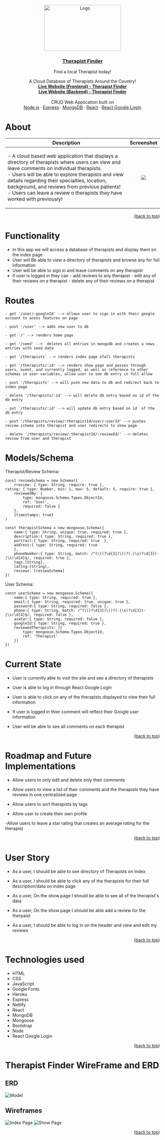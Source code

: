 <br />
<div align="center">
  <a href="https://github.com/germanokuerten/therapist-finder-frontend">
    <img src="https://i.imgur.com/pPryUdg.png?1" alt="Logo" width="250" height="150">
  </a>

<a href="https://github.com/germanokuerten/therapist-finder-frontend">
<h3 align="center">Therapist Finder</h3>
</a> 

  <p align="center">
    <p>Find a local Therapist today!</p>
	A Cloud Database of Therapists Around the Country!<br />
    <a href="https://bejewelled-cobbler-a0ab0a.netlify.app"><strong>Live Website (Frontend) - Therapist Finder</strong></a> <br/>
      <a href="https://therapist-finder-backend.herokuapp.com/therapists/"><strong>Live Website (Backend) - Therapist Finder</strong></a>
    <br/><br/>
	CRUD Web Application built on <br/>
    <a href="https://nodejs.org/en/">Node.js</a>
    ·
    <a href="https://expressjs.com/">Express</a>
    ·
    <a href="https://www.mongodb.com/">MongoDB</a>
    ·
    <a href="https://reactjs.org/">React</a>
    ·
    <a href="https://oauth.net/2/">React Google Login</a>
  </p>
</div>

# About
Description            |  Screenshot
:---:|:----:
| <p align="left">- A cloud based web application that displays a directory of therapists where users can view and leave comments on individual therapists. <br> - Users will be able to explore therapists and view details regarding their specialties, location, background, and reviews from previous patients! <br> - Users can leave a review o therapists they have worked with previously! <br></p> | ![](https://i.imgur.com/sqM2O5p.png) | 





<p align="right">(<a href="#top">back to top</a>)</p>

# Functionality
- In this app we will access a database of therapists and display them on the index page
- User will Be able to view a directory of therapists and browse any for full information
- User will be able to sign in and leave comments on any therapist
- if user is logged in they can
        - add reviews to any therapist
        - edit any of their reviews on a therapist
        - delete any of their reviews on a therapist


# Routes
```
- get '/user/:googleId' --> allows user to sign in with their google account to acess features on page

- post '/user' --> adds new user to db

- get '/' --> renders home page

- get '/seed' -->  deletes all entries in mongodb and creates a news entries with seed data

- get '/therapists' --> renders index page ofall therapists

- get '/therapists/:id' --> renders show page and passes through users, event, and currently logged, as well as reference to other schemas in user variables, allow user to see db entry in full allow

- post '/therapists' --> will push new data to db and redirect back to index page

- delete '/therapists/:id' --> will delete db entry based on id of the db entry

- put '/therapists/:id' --> will update db entry based on id  of the db entry

- post '/therapists/review/:therapistId/user/:userId' --> pushes review schema into therapist and user redirects to show page 

- delete '/therapists/review/:therapistId/:reviewId/' --> deletes review from user and therapist

```

# Models/Schema 

Therapist/Review Schema:
```
const reviewSchema = new Schema({
    rreview: { type: String, require: true },
rating: { type: Number, min: 1, max: 5, default: 5, require: true },
    reviewedBy: { 
        type: mongoose.Schema.Types.ObjectId,
        ref: 'User',
        required: false }
    },
    {timestamps: true}
)

const therapistSchema = new mongoose.Schema({
    name:{ type: String, unique: true, required: true },
    description:{ type: String, required: true },
    portrait:{ type: String, required: true  },
    address:{ type: String, required: true
    },
    phoneNumber:{ type: String, match: /^(\()?\d{3}(\))?(-|\s)?\d{3}(-|\s)\d{4}$/, required: true },
    tags:[String],
    latlng:[String],
    reviews: [reviewSchema]
})
```
User Schema:
```
const userSchema = new mongoose.Schema({
    name:{ type: String, required: true },
    email:{ type: String, required: true, unique: true },
    password:{ type: String, required: false },
    phone:{ type: String, match: /^(\()?\d{3}(\))?(-|\s)?\d{3}(-|\s)\d{4}$/, required: false },
    avatar:{ type: String, required: false },
    googleId:{ type: String, required: true },
    reviewedTherapists: [{
        type: mongoose.Schema.Types.ObjectId,
        ref: 'Therapist'
    }]
})
```

# Current State

- User is currently able to visit the site and see a directory of therapists

- User is able to log in through React Google Login

- User is able to click on any of the therapists displayed to view their full information

- If user is logged in thier comment will reflect their Google user information

- User will be able to see all comments on each therapist


<p align="right">(<a href="#top">back to top</a>)</p>





# Roadmap and Future Implementations

- Allow users to only edit and delete only their comments

- Allow users to view a list of their comments and the therapists they have reviews in one centralized page

- Allow users to sort therapists by tags

- Allow user to create their own profile

-Allow users to leave a star rating that creates an average rating for the therapist



<p align="right">(<a href="#top">back to top</a>)</p>

# User Story

- As a user, I should be able to see directory of Therapists on Index 

- As a user, I should be able to click any of the therapists for their full description/data on index page

- As a user, On the show page I should be able to see all of the therapist's data

- As a user, On the show page I should be able add a review for the therpaist

- As a user, I should be able to log in  on the header and view and edit my reviews

<p align="right">(<a href="#top">back to top</a>)</p>

# Technologies used 

- HTML
- CSS
- JavaScript
- Google Fonts
- Heroku
- Express
- Netlify
- React
- MongoDB
- Mongoose
- Bootstrap
- Node
- React Google Login


<p align="right">(<a href="#top">back to top</a>)</p>


# Therapist Finder WireFrame and ERD

## ERD
![Model](https://i.imgur.com/dQXQMFo.png)

## Wireframes
![Index Page](https://i.imgur.com/mitheam.png)
![Show Page](https://i.imgur.com/OxamYvs.png)

<p align="right">(<a href="#top">back to top</a>)</p>